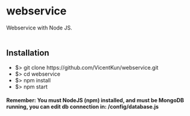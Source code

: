 # webservice
Webservice with Node JS.
<br><br>
<h2>Installation</h2>
<ul>
	<li>$> git clone https://github.com/VicentKun/webservice.git</li>
	<li>$> cd webservice</li>
	<li>$> npm install</li>
	<li>$> npm start</li>
</ul>

<h4>Remember: You must NodeJS (npm) installed, and must be MongoDB running, you can edit db connection in: /config/database.js</h4>
